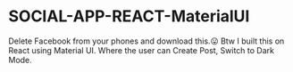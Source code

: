 # SOCIAL-APP-REACT-MaterialUI
Delete Facebook from your phones and download this.😛 Btw I built this on React using Material UI. Where the user can Create Post, Switch to Dark Mode.
